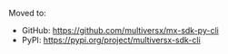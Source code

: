 Moved to:
 - GitHub: https://github.com/multiversx/mx-sdk-py-cli
 - PyPI: https://pypi.org/project/multiversx-sdk-cli

